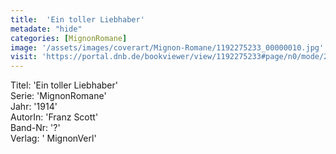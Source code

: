 ```yaml
---
title:  'Ein toller Liebhaber'
metadate: "hide"
categories: [MignonRomane]
image: '/assets/images/coverart/Mignon-Romane/1192275233_00000010.jpg'
visit: 'https://portal.dnb.de/bookviewer/view/1192275233#page/n0/mode/2up'
---
```

Titel: 'Ein toller Liebhaber' <br>
Serie: 'MignonRomane' <br>
Jahr: '1914' <br>
AutorIn: 'Franz Scott' <br>
Band-Nr: '?' <br>
Verlag: ' MignonVerl'
